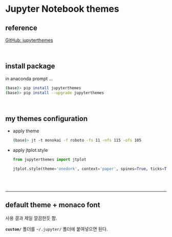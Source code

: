 # Jupyter Notebook themes

## reference

[GitHub: jupyterthemes](https://github.com/dunovank/jupyter-themes)

<br>

## install package

in anaconda prompt ...

```bash
(base)> pip install jupyterthemes
(base)> pip install --upgrade jupyterthemes
```

<br>

## my themes configuration

- apply theme

  ```bash
  (base)> jt -t monokai -f roboto -fs 11 -nfs 115 -ofs 105
  ```

- apply jtplot.style

  ```python
  from jupyterthemes import jtplot
  
  jtplot.style(theme='onedork', context='paper', spines=True, ticks=True, grid=True, gridlines='dotted')
  ```




<br>

<br>

---





## default theme + monaco font

사용 결과 제일 깔끔한듯 함.

**`custom/`** 폴더를 `~/.jupyter/` 폴더에 붙여넣으면 된다.

<br>

